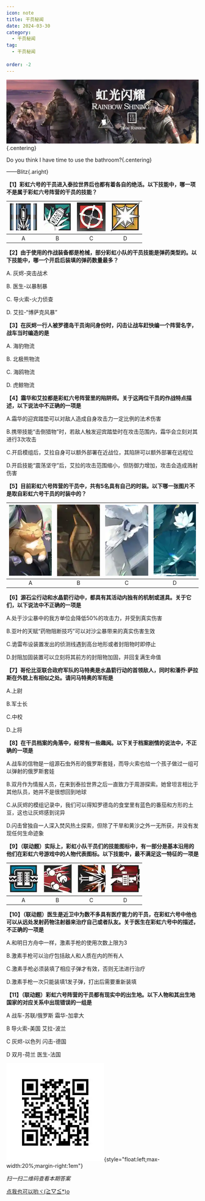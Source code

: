 ```yaml
---
icon: note
title: 干员秘闻
date: 2024-03-30
category:
  - 干员秘闻
tag:
  - 干员秘闻

order: -2
---
```


![](./res/ope_sec/topic.webp) {.centering}

Do you think I have time to use the bathroom?{.centering}

——Blitz{.aright}

<!-- more -->

**【1】彩虹六号的干员进入泰拉世界后也都有着各自的绝活。以下技能中，哪一项不是属于彩虹六号阵营的干员的技能？**

| ![](./res/ope_sec/q1_1.webp) | ![](./res/ope_sec/q1_2.webp) | ![](./res/ope_sec/q1_3.webp) | ![](./res/ope_sec/q1_4.webp) |
| :---: | :---: | :---: | :---: |
| A | B | C | D |

**【2】由于使用的作战装备都是枪械，部分彩虹小队的干员技能是弹药类型的。以下技能中，哪一个开启后装填的弹药数量最多？**

A. 灰烬-突击战术

B. 医生-以暴制暴

C. 导火索-火力侦查

D. 艾拉-“博萨克风暴”

**【3】在灰烬一行人被罗德岛干员询问身份时，闪击让战车赶快编一个阵营名字，战车当时编造的是**

A. 海豹物流

B. 北极熊物流

C. 海鸥物流

D. 虎鲸物流

**【4】霜华和艾拉都是彩虹六号阵营里的陷阱师。关于这两位干员的作战特点描述，以下说法中不正确的一项是**

A.霜华的迎宾踏垫可以对敌人造成自身攻击力一定比例的法术伤害

B.携带技能“击倒猎物”时，若敌人触发迎宾踏垫时在攻击范围内，霜华会立刻对其进行3次攻击

C.开启模组后，艾拉自身可以额外部署在近战位，其陷阱可以额外部署在远程位

D.开启技能“震荡坚守”后，艾拉的攻击范围缩小，但防御力增加，攻击会造成溅射伤害

**【5】目前彩虹六号阵营的干员中，共有5名具有自己的时装。以下哪一张图片不是取自彩虹六号干员的时装中的？**

| ![](./res/ope_sec/q5_1.webp) | ![](./res/ope_sec/q5_2.webp) | ![](./res/ope_sec/q5_3.webp) | ![](./res/ope_sec/q5_4.webp) |
| :---: | :---: | :---: | :---: |
| A | B | C | D |

**【6】源石尘行动和水晶箭行动中，都具有其活动内独有的机制或道具。关于它们，以下说法中不正确的一项是**

A.处于沙尘暴中的我方单位会降低50%的攻击力，并受到真实伤害

B.亚叶的天赋“药物阻断技巧”可以对沙尘暴带来的真实伤害生效

C.诡雷布设装置发出的侦测线遇到高台地形或者封阻物时即停止

D.封阻加固装置可以立刻将其前方的封阻物加固，并回复满生命值

**【7】哥伦比亚联合政府军队的马特奥是水晶箭行动的首领敌人，同时和潘乔·萨拉斯在外貌上有相似之处。请问马特奥的军衔是**
  
A.上尉

B.军士长

C.中校

D.上将

**【8】在干员档案的角落中，经常有一些趣闻。以下关于档案剧情的说法中，不正确的一项是**

A.战车的信物是一组源石虫外形的俄罗斯套娃，而导火索也给一个孩子做过一组可以弹射的俄罗斯套娃

B.双月作为情报人员，在来到泰拉世界之后一直致力于周游探索。她曾坦言相比于其他队员，她并不是很想回到地球

C.从灰烬的模组记录中，我们可以得知罗德岛的食堂里有蓝色的番茄和方形的土豆，这也让灰烬感到诧异

D.闪击曾独自一人深入焚风热土探索，但除了干旱和黄沙之外一无所获，并没有发现任何生命迹象

**【9】（联动题）实际上，彩虹小队干员们的技能图标中，有一部分是基本沿用的他们在彩虹六号游戏中的人物代表图标。以下技能中，最不满足这一特征的一项是**

| ![](./res/ope_sec/q9_1.webp) | ![](./res/ope_sec/q9_2.webp) | ![](./res/ope_sec/q9_3.webp) | ![](./res/ope_sec/q9_4.webp) |
| :---: | :---: | :---: | :---: |
| A | B | C | D |

**【10】（联动题）医生是近卫中为数不多具有医疗能力的干员，在彩虹六号中他也可以从远处发射药物注射器来治疗自己或者队友。关于医生在彩虹六号中的描述，不正确的一项是**

A.和明日方舟中一样，激素手枪的使用次数上限为3

B.激素手枪可以治疗包括敌人和人质在内的所有人

C.激素手枪必须装填了相应子弹才有效，否则无法进行治疗

D.激素手枪一次只能装填1发子弹，打出后需要重新装填

**【11】（联动题）彩虹六号阵营的干员都有现实中的出生地。以下人物和其出生地国家的对应关系中出现错误的一组是**

A	战车-苏联/俄罗斯	霜华-加拿大

B	导火索-美国	艾拉-波兰

C	灰烬-以色列	闪击-德国

D	双月-荷兰	医生-法国

![](./res/ope_sec/answer.webp){style="float:left;max-width:20%;margin-right:1em"}

*扫一扫二维码查看本期答案*

[点我也可以哟ヾ(≧▽≦*)o](https://www.wjx.cn/vm/YtORwHI.aspx)<eod />

<FakeAds />